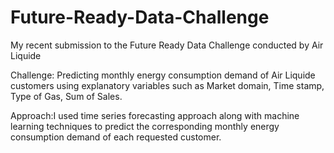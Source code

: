 # Future-Ready-Data-Challenge
My recent submission to the Future Ready Data Challenge conducted by Air Liquide

Challenge: Predicting monthly energy consumption demand of Air Liquide customers using explanatory variables such as Market domain, Time stamp, Type of Gas, Sum of Sales.

Approach:I used time series forecasting approach along with machine learning techniques to predict the corresponding monthly energy consumption demand of each requested customer.
